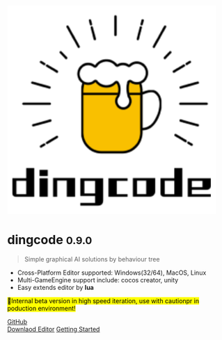 ![logo](media/icon_m.svg)

# dingcode <small>0.9.0</small>

> Simple graphical AI solutions by behaviour tree

- Cross-Platform Editor supported: Windows(32/64), MacOS, Linux
- Multi-GameEngine support include: cocos creator, unity
- Easy extends editor by **lua** 

<mark>:lantern:Internal beta version in high speed iteration,  use with cautionpr in poduction environment!</mark>

[GitHub](https://github.com/dwbmio/dingcode-docs) \
[Downlaod Editor](https://www.baidu.com)
[Getting Started](#readme)
